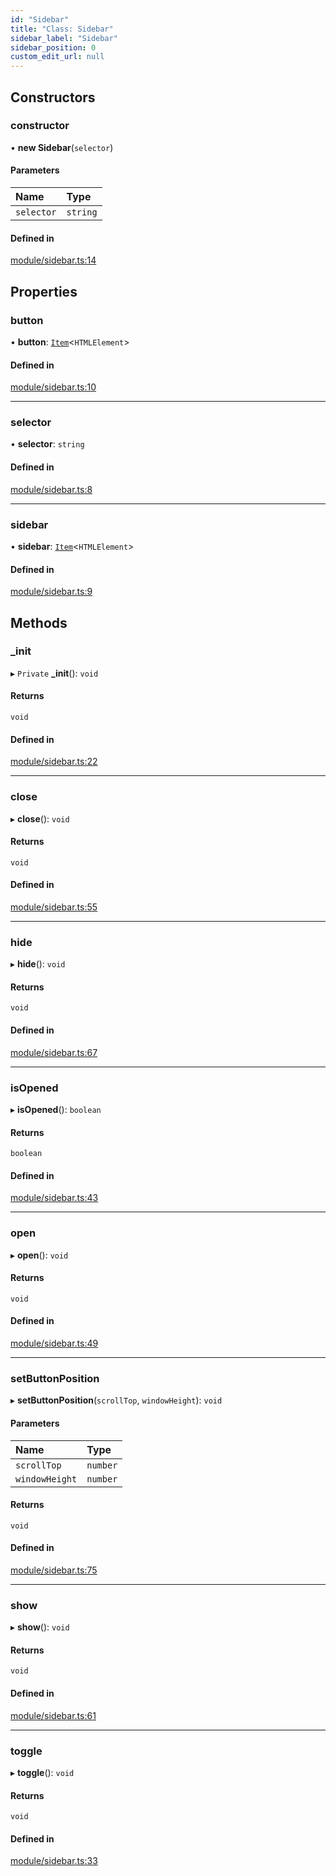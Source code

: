 ```yaml
---
id: "Sidebar"
title: "Class: Sidebar"
sidebar_label: "Sidebar"
sidebar_position: 0
custom_edit_url: null
---
```


## Constructors

### constructor

• **new Sidebar**(`selector`)

#### Parameters

| Name | Type |
| :------ | :------ |
| `selector` | `string` |

#### Defined in

[module/sidebar.ts:14](https://github.com/siposdani87/sui-js/blob/78d3494/src/module/sidebar.ts#L14)

## Properties

### button

• **button**: [`Item`](Item.md)<`HTMLElement`\>

#### Defined in

[module/sidebar.ts:10](https://github.com/siposdani87/sui-js/blob/78d3494/src/module/sidebar.ts#L10)

___

### selector

• **selector**: `string`

#### Defined in

[module/sidebar.ts:8](https://github.com/siposdani87/sui-js/blob/78d3494/src/module/sidebar.ts#L8)

___

### sidebar

• **sidebar**: [`Item`](Item.md)<`HTMLElement`\>

#### Defined in

[module/sidebar.ts:9](https://github.com/siposdani87/sui-js/blob/78d3494/src/module/sidebar.ts#L9)

## Methods

### \_init

▸ `Private` **_init**(): `void`

#### Returns

`void`

#### Defined in

[module/sidebar.ts:22](https://github.com/siposdani87/sui-js/blob/78d3494/src/module/sidebar.ts#L22)

___

### close

▸ **close**(): `void`

#### Returns

`void`

#### Defined in

[module/sidebar.ts:55](https://github.com/siposdani87/sui-js/blob/78d3494/src/module/sidebar.ts#L55)

___

### hide

▸ **hide**(): `void`

#### Returns

`void`

#### Defined in

[module/sidebar.ts:67](https://github.com/siposdani87/sui-js/blob/78d3494/src/module/sidebar.ts#L67)

___

### isOpened

▸ **isOpened**(): `boolean`

#### Returns

`boolean`

#### Defined in

[module/sidebar.ts:43](https://github.com/siposdani87/sui-js/blob/78d3494/src/module/sidebar.ts#L43)

___

### open

▸ **open**(): `void`

#### Returns

`void`

#### Defined in

[module/sidebar.ts:49](https://github.com/siposdani87/sui-js/blob/78d3494/src/module/sidebar.ts#L49)

___

### setButtonPosition

▸ **setButtonPosition**(`scrollTop`, `windowHeight`): `void`

#### Parameters

| Name | Type |
| :------ | :------ |
| `scrollTop` | `number` |
| `windowHeight` | `number` |

#### Returns

`void`

#### Defined in

[module/sidebar.ts:75](https://github.com/siposdani87/sui-js/blob/78d3494/src/module/sidebar.ts#L75)

___

### show

▸ **show**(): `void`

#### Returns

`void`

#### Defined in

[module/sidebar.ts:61](https://github.com/siposdani87/sui-js/blob/78d3494/src/module/sidebar.ts#L61)

___

### toggle

▸ **toggle**(): `void`

#### Returns

`void`

#### Defined in

[module/sidebar.ts:33](https://github.com/siposdani87/sui-js/blob/78d3494/src/module/sidebar.ts#L33)
